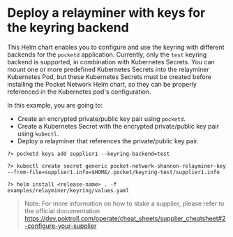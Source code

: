 # Deploy a relayminer with keys for the keyring backend

This Helm chart enables you to configure and use the keyring with different backends for the `pocketd` application. Currently, only the `test` keyring backend is supported, in combination with Kubernetes Secrets. You can mount one or more predefined Kubernetes Secrets into the relayminer Kubernetes Pod, but these Kubernetes Secrets must be created before installing the Pocket Network Helm chart, so they can be properly referenced in the Kubernetes pod's configuration.

In this example, you are going to:
* Create an encrypted private/public key pair using `pocketd`.
* Create a Kubernetes Secret with the encrypted private/public key pair using `kubectl`.
* Deploy a relayminer that references the private/public key pair.

```shell
?> pocketd keys add supplier1 --keyring-backend=test

?> kubectl create secret generic pocket-network-shannon-relayminer-key --from-file=supplier1.info=$HOME/.pocket/keyring-test/supplier1.info

?> helm install <release-name> . -f examples/relayminer/keyring/values.yaml
```

> Note: For more information on how to stake a supplier, please refer to the official documentation https://dev.poktroll.com/operate/cheat_sheets/supplier_cheatsheet#2-configure-your-supplier
